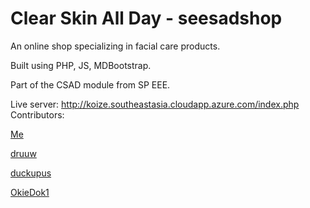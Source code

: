 # Clear Skin All Day - seesadshop

An online shop specializing in facial care products.

Built using PHP, JS, MDBootstrap.

Part of the CSAD module from SP EEE.

Live server: http://koize.southeastasia.cloudapp.azure.com/index.php
Contributors:

[Me](https://github.com/koize)

[druuw](https://github.com/druuuw)

[duckupus](https://github.com/duckupus)

[OkieDok1](https://github.com/OkieDok1)
